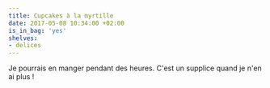 ```yaml
---
title: Cupcakes à la myrtille
date: 2017-05-08 10:34:00 +02:00
is_in_bag: 'yes'
shelves:
- delices
---
```


Je pourrais en manger pendant des heures. C'est un supplice quand je n'en ai plus !